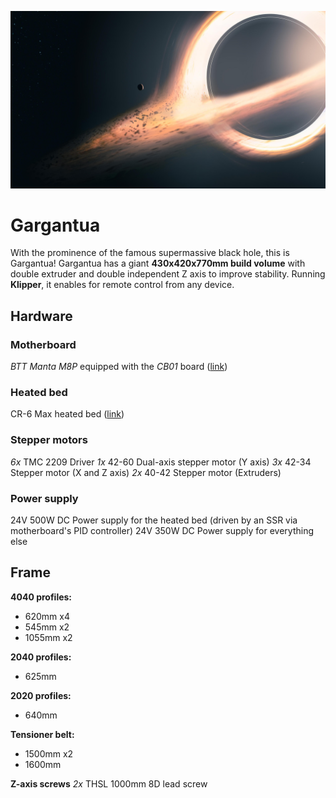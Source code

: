 ![Gargantua Black Hole](res/gargantua.jpg)
# Gargantua

With the prominence of the famous supermassive black hole, this is Gargantua!
Gargantua has a giant **430x420x770mm build volume** with double extruder and double independent Z axis to improve stability. Running **Klipper**, it enables for remote control from any device.

## Hardware

### Motherboard
*BTT Manta M8P* equipped with the *CB01* board ([link](https://biqu.equipment/collections/control-board/products/manta-m4p-m8p?variant=40447032197218))

### Heated bed
CR-6 Max heated bed ([link](https://www.3dprima.com/spare-parts-accessories/manufacturer/creality-3d/creality-cr-6-max-hot-bed-kit_26081_7415?currency=EUR))

### Stepper motors
*6x* TMC 2209 Driver
*1x* 42-60 Dual-axis stepper motor (Y axis)
*3x* 42-34 Stepper motor (X and Z axis)
*2x* 40-42 Stepper motor (Extruders)

### Power supply
24V 500W DC Power supply for the heated bed (driven by an SSR via motherboard's PID controller)
24V 350W DC Power supply for everything else

## Frame
**4040 profiles:**
- 620mm x4
- 545mm x2
- 1055mm x2

**2040 profiles:**
- 625mm

**2020 profiles:**
- 640mm

**Tensioner belt:**
- 1500mm x2
- 1600mm

**Z-axis screws**
*2x* THSL 1000mm 8D lead screw
